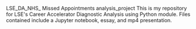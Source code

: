 LSE_DA_NHS_ Missed Appointments analysis_project
This is my repository for LSE's Career Accelerator Diagnostic Analysis using Python module. Files contained include a Jupyter notebook, essay, and mp4 presentation.
